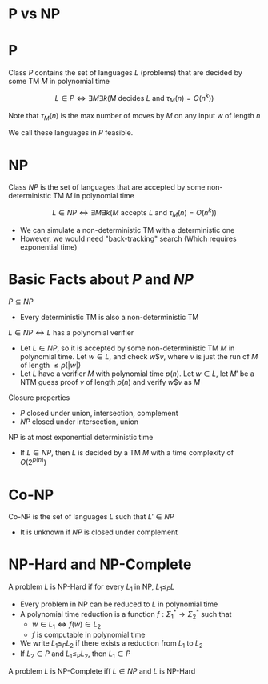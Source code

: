 # P vs NP

# P

Class $P$ contains the set of languages $L$ (problems) that are decided by some TM $M$ in polynomial time

$$
L \in P \iff \exists M \exists k (M \text{ decides } L \text{ and } \tau_M(n) = O(n^k))
$$

Note that $\tau_M(n)$ is the max number of moves by $M$ on any input $w$ of length $n$

We call these languages in $P$ feasible.

# NP

Class $NP$ is the set of languages that are accepted by some non-deterministic TM $M$ in polynomial time

$$
L \in NP \iff \exists M \exists k (M \text{ accepts } L \text{ and } \tau_M(n) = O(n^k))
$$

- We can simulate a non-deterministic TM with a deterministic one
- However, we would need "back-tracking" search (Which requires exponential time)

# Basic Facts about $P$ and $NP$

$P \subseteq NP$

- Every deterministic TM is also a non-deterministic TM

$L \in NP \iff L$ has a polynomial verifier

- Let $L \in NP$, so it is accepted by some non-deterministic TM $M$ in polynomial time. Let $w \in L$, and check $w\$v$, where $v$ is just the run of $M$ of length $\leq p(|w|)$
- Let $L$ have a verifier $M$ with polynomial time $p(n)$. Let $w \in L$, let $M'$ be a NTM guess proof $v$ of length $p(n)$ and verify $w\$v$ as $M$

Closure properties

- $P$ closed under union, intersection, complement
- $NP$ closed under intersection, union

NP is at most exponential deterministic time

- If $L \in NP$, then $L$ is decided by a TM $M$ with a time complexity of $O(2^{p(n)})$

# Co-NP

Co-NP is the set of languages $L$ such that $L' \in NP$

- It is unknown if $NP$ is closed under complement

# NP-Hard and NP-Complete

A problem $L$ is NP-Hard if for every $L_1$ in NP, $L_1 \leq_P L$

- Every problem in NP can be reduced to $L$ in polynomial time
- A polynomial time reduction is a function $f: \Sigma_1^* \to \Sigma_2^*$ such that
  - $w \in L_1 \iff f(w) \in L_2$
  - $f$ is computable in polynomial time
- We write $L_1 \leq_P L_2$ if there exists a reduction from $L_1$ to $L_2$
- If $L_2 \in P$ and $L_1 \leq_P L_2$, then $L_1 \in P$

A problem $L$ is NP-Complete iff $L \in NP$ and $L$ is NP-Hard
